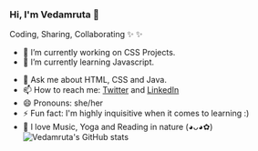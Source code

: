 ### Hi, I'm Vedamruta 👋
Coding, Sharing, Collaborating :sparkles: :sparkles: 
<!--
**vedamruta/vedamruta** is a ✨ _special_ ✨ repository because its `README.md` (this file) appears on your GitHub profile.

Here are some ideas to get you started:
-->
- 🔭 I’m currently working on CSS Projects.
- 🌱 I’m currently learning Javascript.<!--- 👯 I’m looking to collaborate on ...-->
<!--- 🤔 I’m looking for help with ...-->
- 💬 Ask me about HTML, CSS and Java.
- 📫 How to reach me: [Twitter](https://twitter.com/Vedamruta_U?t=TUGmHev7btD3jeYPGkt_9Q&s=09) and [LinkedIn](https://www.linkedin.com/in/vedamruta-udavant-0b993411b)
- 😄 Pronouns: she/her
- ⚡ Fun fact: I'm highly inquisitive when it comes to learning :)
- 🦋 I love Music, Yoga and Reading in nature (⁠◕⁠ᴗ⁠◕⁠✿⁠)
![Vedamruta's GitHub stats](https://github-readme-stats.vercel.app/api?username=vedamruta&theme=omni&show_icons=true)
<!--START_SECTION:activity-->
